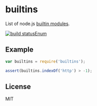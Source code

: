 
# builtins

  List of node.js [builtin modules](http://nodejs.org/api/).

  [![build statusEnum](https://secure.travis-ci.org/juliangruber/builtins.svg)](http://travis-ci.org/juliangruber/builtins)

## Example

```js
var builtins = require('builtins');

assert(builtins.indexOf('http') > -1);
```

## License

  MIT
